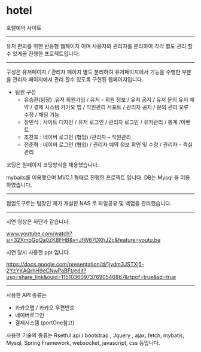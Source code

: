 # hotel
호텔예약 사이트
***
유저 편의를 위한 반응형 웹페이지 이며 
사용자와 관리자를 분리하여 각각 별도 관리 할수 있게끔 진행한 프로젝트입니다. 

*** 
구성은 유저페이지 / 관리자 페이지 별도 분리하여 
유저페이지에서 기능을 수행한 부분을 관리자 페이지에서 관리 할수 있도록 구현된 웹페이지입니다. 

* 팀원 구성
  * 유승환(팀장) :유저 회원가입 / 유저 - 회원 정보 /  유저 공지  / 유저 문의 
                유저  예약 / 결제 시스템 
                카카오 맵 / 직원관리 서포트 / 관리자 공지 / 문의 관리 
                오류 수정 / 채팅 기능
  * 장민식 : 사이트 디자인 / 유저 로그인  / 관리자 로그인 / 유저관리 / 통계 /이벤트
  * 조찬호 : 네이버 로그인 (협업) /관리자 – 직원관리 
  * 전준혁 : 네이버 로그인 (협업) / 관리자 예약 정보 확인 및 수정  / 관리자 - 객실관리 


코딩은 원페이지 코딩방식을 채용했습니다.

mybaits를 이용했으며 MVC.1 형태로 진행한 프로젝트 입니다. 
DB는 Mysql 을 이용하였습니다. 
***
협업도구로는 
팀장인 제가 개설한 NAS 로 파일공유 및 백업을 관리했습니다.

*** 
시연 영상은 하단과 같습니다.

www.youtube.com/watch?si=32XmbGgQa0ZK8FHB&v=JfW67DXhJZc&feature=youtu.be

시연 당시 사용한 ppt 입니다.

https://docs.google.com/presentation/d/1jydm3JSTXj5-2YzYKAQrhH9eCNwPaBFt/edit?usp=share_link&ouid=115103609737690546867&rtpof=true&sd=true



***
사용한 API 종류는 
 * 카카오맵 / 카카오 우편번호 
 * 네이버로그인
 * 결제시스템 (portOne참고)

사용한 기술의 종류는 
 Rsetful api / bootstrap , Jquery , ajax, fetch, mybatis, Mysql, Spring Framework, websocket, javascript, css 등입니다. 

